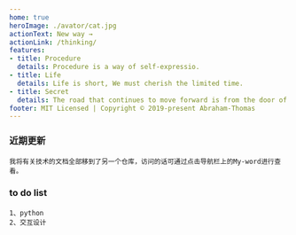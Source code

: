 ```yaml
---
home: true
heroImage: ./avator/cat.jpg
actionText: New way →
actionLink: /thinking/
features:
- title: Procedure
  details: Procedure is a way of self-expressio.
- title: Life
  details: Life is short, We must cherish the limited time.
- title: Secret
  details: The road that continues to move forward is from the door of the house.
footer: MIT Licensed | Copyright © 2019-present Abraham-Thomas
---
```


### 近期更新
```
我将有关技术的文档全部移到了另一个仓库，访问的话可通过点击导航栏上的My-word进行查看。

```



### to do list

```
1、python
2、交互设计
```

